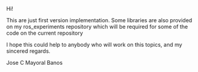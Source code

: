 Hi!

This are just first version implementation. Some libraries are also provided on my ros_experiments repository which will be required for some of the code on the current repository

I hope this could help to anybody who will work on this topics, and my sincered regards.

Jose C Mayoral Banos
